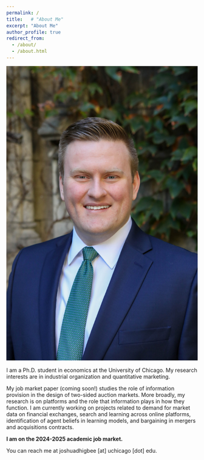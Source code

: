 ```yaml
---
permalink: /
title:   # "About Me"
excerpt: "About Me"
author_profile: true
redirect_from: 
  - /about/
  - /about.html
---
```


<img src="/images/Joshua_Higbee_JMC_new.jpeg" alt="Profile Picture" class="image-center">

I am a Ph.D. student in economics at the University of Chicago.  My research interests are in industrial organization and quantitative marketing. 

My job market paper (coming soon!) studies the role of information provision in the design of two-sided auction markets.
More broadly, my research is on platforms and the role that information plays in how they function.
I am currently working on projects related to demand for market data on financial exchanges, search and learning across online platforms, identification of agent beliefs in learning models, and bargaining in mergers and acquisitions contracts.

<b>I am on the 2024-2025 academic job market.</b>

You can reach me at joshuadhigbee [at] uchicago [dot] edu.
